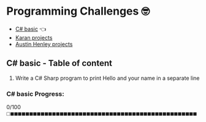 # Programming Challenges :nerd_face:

* [C# basic](https://www.w3resource.com/csharp-exercises/basic/index.php) :point_left:
* [Karan projects](https://github.com/karan/Projects)
* [Austin Henley projects](https://austinhenley.com/blog/challengingprojects.html)

## C# basic - Table of content
1. Write a C# Sharp program to print Hello and your name in a separate line

### C# basic Progress: 
0/100 ◻️◼️◼️◼️◼️◼️◼️◼️◼️◼️◼️◼️◼️◼️◼️◼️◼️◼️◼️◼️◼️◼️◼️◼️◼️◼️◼️◼️◼️◼️◼️◼️◼️◼️◼️◼️◼️◼️◼️◼️◼️◼️◼️◼️◼️◼️◼️◼️◼️◼️




